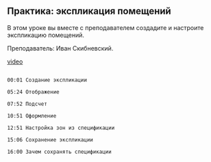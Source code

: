 ## Практика: экспликация помещений

В этом уроке вы вместе с преподавателем создадите и настроите экспликацию помещений. 

Преподаватель: Иван Скибневский. 

[video](https://player.softculture.cc/embed/online/ARC/ARC_59.21.12_L7-2_Practice_Explication_Schedule)

```chapters

00:01 Создание экспликации

05:24 Отображение

07:52 Подсчет

10:51 Оформление

12:51 Настройка зон из спецификации

15:06 Сохранение экспликации

16:00 Зачем сохранять спецификации

```